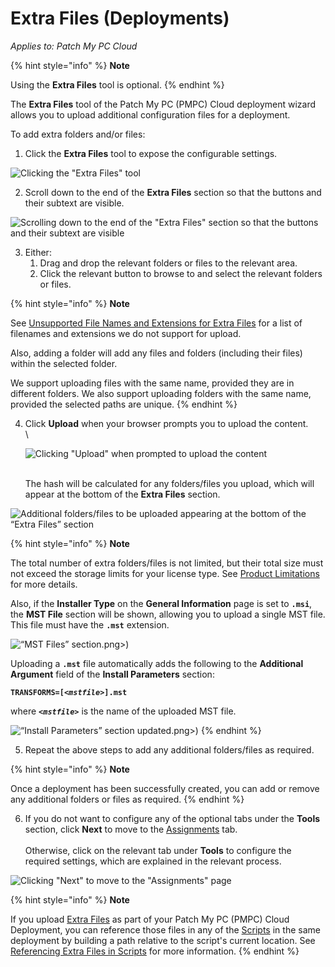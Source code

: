 # Extra Files (Deployments)

_Applies to: Patch My PC Cloud_

{% hint style="info" %}
**Note**

Using the **Extra Files** tool is optional.
{% endhint %}

The **Extra Files** tool of the Patch My PC (PMPC) Cloud deployment wizard allows you to upload additional configuration files for a deployment.

To add extra folders and/or files:

1. Click the **Extra Files** tool to expose the configurable settings.

![Clicking the &#x22;Extra Files&#x22; tool](../../../../_images/image%20%2882%29.png%20"Clicking%20the%20&#x22;Extra%20Files&#x22;%20tool")

2. Scroll down to the end of the **Extra Files** section so that the buttons and their subtext are visible.

![Scrolling down to the end of the &#x22;Extra Files&#x22; section so that the buttons and their subtext are visible](../../../../_images/image%20%2883%29.png%20"Scrolling%20down%20to%20the%20end%20of%20the%20&#x22;Extra%20Files&#x22;%20section%20so%20that%20the%20buttons%20and%20their%20subtext%20are%20visible")

3. Either:
   1. Drag and drop the relevant folders or files to the relevant area.
   2. Click the relevant button to browse to and select the relevant folders or files.

{% hint style="info" %}
**Note**

See [Unsupported File Names and Extensions for Extra Files](../../../cloud-reference/unsupported-file-names-and-extensions-in-cloud.md) for a list of filenames and extensions we do not support for upload.

Also, adding a folder will add any files and folders (including their files) within the selected folder.

We support uploading files with the same name, provided they are in different folders. We also support uploading folders with the same name, provided the selected paths are unique.
{% endhint %}

4.  Click **Upload** when your browser prompts you to upload the content.\
    \


    ![Clicking &#x22;Upload&#x22; when prompted to upload the content](../../../../_images/image%20%28146%29.png%20"Clicking%20&#x22;Upload&#x22;%20when%20prompted%20to%20upload%20the%20content")

    \
    The hash will be calculated for any folders/files you upload, which will appear at the bottom of the **Extra Files** section.

![Additional folders/files to be uploaded appearing at the bottom of the “Extra Files” section](../../../../_images/image%20%2884%29.png%20"Additional%20folders/files%20to%20be%20uploaded%20appearing%20at%20the%20bottom%20of%20the%20\"Extra%20Files\"%20section")

{% hint style="info" %}
**Note**

The total number of extra folders/files is not limited, but their total size must not exceed the storage limits for your license type. See [Product Limitations](../../../cloud-product-limits.md)  for more details.

Also, if the **Installer Type** on the **General Information** page is set to **`.msi`**, the **MST File** section will be shown, allowing you to upload a single MST file. This file must have the **`.mst`** extension.

![“MST Files” section](../../../../_images/image%20%28241).png>)

Uploading a **`.mst`** file automatically adds the following to the **Additional Argument** field of the **Install Parameters** section:

**`TRANSFORMS=[<`**_**`mstfile>`**_**`].mst`**

where **`<`**_**`mstfile>`**_ is the name of the uploaded MST file.

![“Install Parameters” section updated](../../../../_images/image%20%28243).png>)
{% endhint %}

5. Repeat the above steps to add any additional folders/files as required.

{% hint style="info" %}
**Note**

Once a deployment has been successfully created, you can add or remove any additional folders or files as required.
{% endhint %}

6. If you do not want to configure any of the optional tabs under the **Tools** section, click **Next** to move to the [Assignments](../cloud-assignments-deployment-tab.md) tab.\
   \
   Otherwise, click on the relevant tab under **Tools** to configure the required settings, which are explained in the relevant process.

![Clicking &#x22;Next&#x22; to move to the &#x22;Assignments&#x22; page](../../../../_images/image%20%2885%29.png%20"Clicking%20&#x22;Next&#x22;%20to%20move%20to%20the%20&#x22;Assignments&#x22;%20page")

{% hint style="info" %}
**Note**

If you upload [Extra Files](extra-files-deployments.md) as part of your Patch My PC (PMPC) Cloud Deployment, you can reference those files in any of the [Scripts](cloud-scripts-deployment-tool/) in the same deployment by building a path relative to the script's current location. See [Referencing Extra Files in Scripts](../../cloud-deployments-reference/referencing-extra-files-in-scripts.md) for more information.
{% endhint %}
